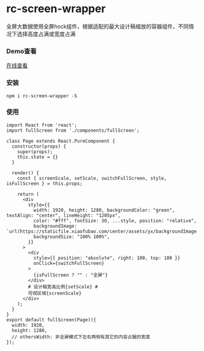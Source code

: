 # rc-screen-wrapper
  全屏大数据使用全屏hock组件，根据适配的最大设计稿缩放的容器组件，不同情况下选择高度占满或宽度占满
### Demo查看
[在线查看](https://zuolung.github.io/rc-screen-wrapper/disk/index.html)
### 安装
    npm i rc-screen-wrapper -S
###  使用
```
import React from 'react';
import fullScreen from './components/fullScreen';

class Page extends React.PureComponent {
  constructor(props) {
    super(props);
    this.state = {}
  }

  render() {
    const { screenScale, setScale, switchFullScreen, style, isFullScreen } = this.props;

    return (
      <div
        style={{
          width: 1920, height: 1280, backgroundColor: "green", textAlign: "center", lineHeight: "1205px",
          color: "#fff", fontSize: 30, ...style, position: "relative",
          backgroundImage: `url(https://staticfile.xiaofubao.com/center/assets/yx/backgroundImage.png)`,
          backgroundSize: "100% 100%",
        }}
      >
        <div
          style={{ position: "absolute", right: 100, top: 100 }}
          onClick={switchFullScreen}
        >
          {isFullScreen ? "" : "全屏"}
        </div>
        # 设计稿宽高比例{setScale} #
        可视区域{screenScale}
      </div>
    );
  }
}
export default fullScreen(Page)({
  width: 1920,
  height: 1280,
  // othersWidth: 非全屏模式下左右两侧有其它的内容占据的宽度
});
```
